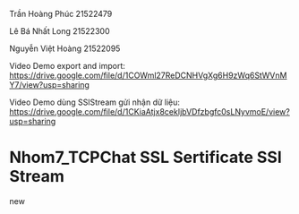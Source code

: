 Trần Hoàng Phúc 21522479 


Lê Bá Nhất Long 21522300


Nguyễn Việt Hoàng 21522095


Video Demo export and import: https://drive.google.com/file/d/1COWml27ReDCNHVgXg6H9zWq6StWVnMY7/view?usp=sharing


Video Demo dùng SSlStream  gửi nhận dữ liệu: https://drive.google.com/file/d/1CKiaAtjx8cekIjbVDfzbgfc0sLNyvmoE/view?usp=sharing



# Nhom7_TCPChat SSL Sertificate SSl Stream
new
